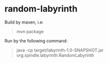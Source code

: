 # random-labyrinth
Build by maven, i.e:

> mvn package

Run by the following command:

> java -cp target/labyrinth-1.0-SNAPSHOT.jar org.spindle.labyrinth.RandomLabyrinth
